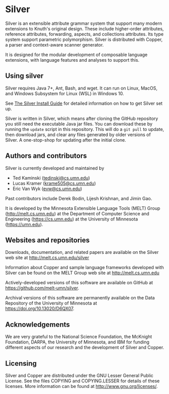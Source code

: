 # Silver

Silver is an extensible attribute grammar system that support many
modern extensions to Knuth's original design.  These include
higher-order attributes, reference attributes, forwarding, aspects,
and collections attributes.  Its type system support parametric
polymorphism.  Silver is distributed with Copper, a parser and
context-aware scanner generator.

It is designed for the modular development of composable language
extensions, with language features and analyses to support this.

## Using silver

Silver requires Java 7+, Ant, Bash, and wget. It can run on Linux, MacOS, and Windows Subsystem for Linux (WSL) in Windows 10.

See [The Silver Install Guide](http://melt.cs.umn.edu/silver/install-guide)
for detailed information on how to get Silver set up.

Silver is written in Silver, which means after cloning the GitHub
repository you still need the executable Java jar files. You can download
these by running the ``update`` script in this repository. This will do a
`git pull` to update, then download jars, and clear any files generated
by older versions of Silver. A one-stop-shop for updating after the
initial clone.

## Authors and contributors
Silver is currently developed and maintained by

* Ted Kaminski  (tedinski@cs.umn.edu)
* Lucas Kramer  (krame505@cs.umn.edu)
* Eric Van Wyk  (evw@cs.umn.edu)

Past contributors include Derek Bodin, Lijesh Krishnan, and Jimin Gao.

It is developed by the Minnesota Extensible Language Tools (MELT) Group
(http://melt.cs.umn.edu) at the Department of Computer Science and Engineering (https://cs.umn.edu) at the University of Minnesota (https://umn.edu).


## Websites and repositories

Downloads, documentation, and related papers are available on the
Silver web site at http://melt.cs.umn.edu/silver

Information about Copper and sample language frameworks developed with
Silver can be found on the MELT Group web site at
http://melt.cs.umn.edu

Actively-developed versions of this software are available on GitHub at
https://github.com/melt-umn/silver.

Archival versions of this software are permanently available on the Data
Repository of the University of Minnesota at https://doi.org/10.13020/D6QX07.


## Acknowledgements
We are very grateful to the National Science Foundation, the McKnight
Foundation, DARPA, the University of Minnesota, and IBM for funding
different aspects of our research and the development of Silver and
Copper.


## Licensing
Silver and Copper are distributed under the GNU Lesser General Public
License.  See the files COPYING and COPYING.LESSER for details of
these licenses.  More information can be found at
http://www.gnu.org/licenses/.
